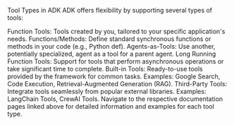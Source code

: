 
Tool Types in ADK
ADK offers flexibility by supporting several types of tools:

Function Tools: Tools created by you, tailored to your specific application's needs.
Functions/Methods: Define standard synchronous functions or methods in your code (e.g., Python def).
Agents-as-Tools: Use another, potentially specialized, agent as a tool for a parent agent.
Long Running Function Tools: Support for tools that perform asynchronous operations or take significant time to complete.
Built-in Tools: Ready-to-use tools provided by the framework for common tasks. Examples: Google Search, Code Execution, Retrieval-Augmented Generation (RAG).
Third-Party Tools: Integrate tools seamlessly from popular external libraries. Examples: LangChain Tools, CrewAI Tools.
Navigate to the respective documentation pages linked above for detailed information and examples for each tool type.